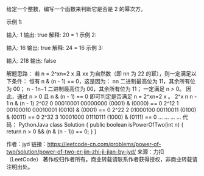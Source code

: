 给定一个整数，编写一个函数来判断它是否是 2 的幂次方。

示例 1:

输入: 1
输出: true
解释: 20 = 1
示例 2:

输入: 16
输出: true
解释: 24 = 16
示例 3:

输入: 218
输出: false


解题思路：
若 n = 2^xn=2 
x
  且 xx 为自然数（即 nn 为 22 的幂），则一定满足以下条件：
恒有 n & (n - 1) == 0，这是因为：
nn 二进制最高位为 11，其余所有位为 00；
n - 1n−1 二进制最高位为 00，其余所有位为 11；
一定满足 n > 0。
因此，通过 n > 0 且 n & (n - 1) == 0 即可判定是否满足 n = 2^xn=2 
x
 。
2^x	n	n - 1	n & (n - 1)
2^02 
0
 	00010001	00000000	(0001) & (0000) == 0
2^12 
1
 	00100010	00010001	(0010) & (0001) == 0
2^22 
2
 	01000100	00110011	(0100) & (0011) == 0
2^32 
3
 	10001000	01110111	(1000) & (0111) == 0
...	...	...	...
代码：
PythonJava
class Solution {
    public boolean isPowerOfTwo(int n) {
        return n > 0 && (n & (n - 1)) == 0;
    }
}

作者：jyd
链接：https://leetcode-cn.com/problems/power-of-two/solution/power-of-two-er-jin-zhi-ji-jian-by-jyd/
来源：力扣（LeetCode）
著作权归作者所有。商业转载请联系作者获得授权，非商业转载请注明出处。